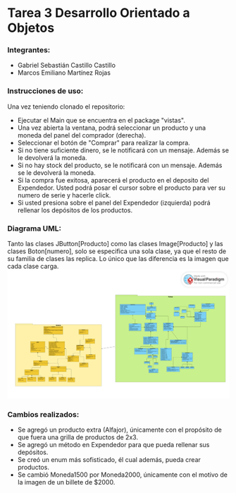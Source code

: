 # Tarea 3 Desarrollo Orientado a Objetos
### Integrantes: 
 - Gabriel Sebastián Castillo Castillo
 - Marcos Emiliano Martínez Rojas

### Instrucciones de uso:
Una vez teniendo clonado el repositorio: 
 - Ejecutar el Main que se encuentra en el package "vistas".
 - Una vez abierta la ventana, podrá seleccionar un producto y una moneda del panel del comprador (derecha).
 - Seleccionar el botón de "Comprar" para realizar la compra.
 - Si no tiene suficiente dinero, se le notificará con un mensaje. Además se le devolverá la moneda.
 - Si no hay stock del producto, se le notificará con un mensaje. Además se le devolverá la moneda.
 - Si la compra fue exitosa, aparecerá el producto en el deposito del Expendedor. Usted podrá posar el cursor sobre el producto para ver su numero de serie y hacerle click.
 - Si usted presiona sobre el panel del Expendedor (izquierda) podrá rellenar los depósitos de los productos.

### Diagrama UML:
Tanto las clases JButton[Producto] como las clases Image[Producto] y las clases Boton[numero], solo se especifica una sola clase, ya que el resto de su familia de clases las replica.
Lo único que las diferencia es la imagen que cada clase carga. 
![UML](src/main/resources/ExpendedorUML.png)

### Cambios realizados:
 - Se agregó un producto extra (Alfajor), únicamente con el propósito de que fuera una grilla de productos de 2x3.
 - Se agregó un método en Expendedor para que pueda rellenar sus depósitos.
 - Se creó un enum más sofisticado, él cual además, pueda crear productos. 
 - Se cambió Moneda1500 por Moneda2000, únicamente con el motivo de la imagen de un billete de $2000.
